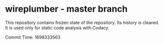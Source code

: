 # wireplumber - master branch

This repository contains frozen state of the repository.
Its history is cleared. It is used only for static code
analysis with Codacy.

Commit Time: 1698333563